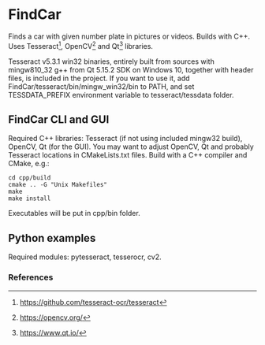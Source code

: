 FindCar
=======

Finds a car with given number plate in pictures or videos. Builds with C++. Uses Tesseract[^1], OpenCV[^2] and Qt[^3] libraries.

Tesseract v5.3.1 win32 binaries, entirely built from sources with mingw810_32 g++ from Qt 5.15.2 SDK on Windows 10, together with header files, is included in the project.
If you want to use it, add FindCar/tesseract/bin/mingw_win32/bin to PATH, and set TESSDATA_PREFIX environment variable to tesseract/tessdata folder.


## FindCar CLI and GUI

Required C++ libraries: Tesseract (if not using included mingw32 build), OpenCV, Qt (for the GUI).
You may want to adjust OpenCV, Qt and probably Tesseract locations in CMakeLists.txt files.
Build with a C++ compiler and CMake, e.g.:
```
cd cpp/build
cmake .. -G "Unix Makefiles"
make
make install
```
Executables will be put in cpp/bin folder.


## Python examples

Required modules: pytesseract, tesserocr, cv2.


### References

[^1]: <https://github.com/tesseract-ocr/tesseract>
[^2]: <https://opencv.org/>
[^3]: <https://www.qt.io/>
